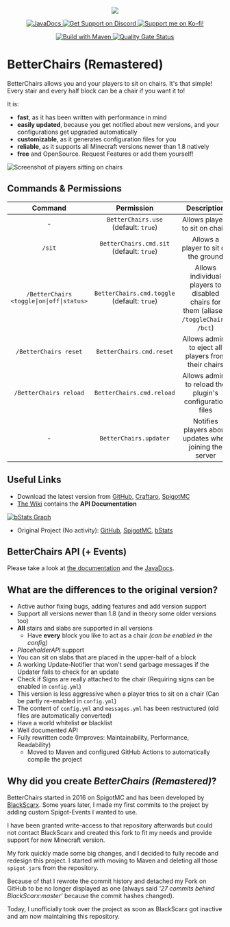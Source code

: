 <p align="center">
  <img src="./modules/betterchairs-plugin/src/main/resources/icon.png">
</p>

<p align="center">
  <a href="https://JavaDocs.Sprax2013.de/BetterChairs/">
    <img alt="JavaDocs" src="https://img.shields.io/badge/JavaDocs-latest-succes?logo=Java">
  </a>
  <a href="https://sprax.me/discord">
    <img alt="Get Support on Discord" src="https://img.shields.io/discord/344982818863972352.svg?label=Get%20Support&logo=Discord&color=blue">
  </a>
  <a href="https://ko-fi.com/spraxdev">
    <img alt="Support me on Ko-fi!"
         src="https://img.shields.io/badge/-Support%20me%20on%20Ko--fi-%2329ABE0?logo=kofi&logoColor=white">
  </a>
</p>

<p align="center">
  <a href="https://github.com/SpraxDev/BetterChairs/actions?query=workflow%3A%22Build+with+Maven%22">
    <img alt="Build with Maven" src="https://github.com/Sprax2013/BetterChairs/workflows/Build%20with%20Maven/badge.svg">
  </a>
  <a href="https://sonarcloud.io/dashboard?id=SpraxDev_BetterChairs">
    <img alt="Quality Gate Status"
         src="https://sonarcloud.io/api/project_badges/measure?project=SpraxDev_BetterChairs&metric=alert_status">
  </a>
</p>

# BetterChairs (Remastered)
BetterChairs allows you and your players to sit on chairs. It's that simple!
Every stair and every half block can be a chair if you want it to!

It is:
* **fast**, as it has been written with performance in mind
* **easily updated**, because you get notified about new versions, and your configurations get upgraded automatically
* **customizable**, as it generates configuration files for you
* **reliable**, as it supports all Minecraft versions newer than 1.8 natively
* **free** and OpenSource. Request Features or add them yourself!


![Screenshot of players sitting on chairs](./docs/images/Screenshot4.jpg)


## Commands & Permissions
|        Command        |              Permission              | Description               |
|:---------------------:|:------------------------------------:|:-------------------------:|
| -                     | `BetterChairs.use` (default: `true`) | Allows players to sit on chairs |
| `/sit`                | `BetterChairs.cmd.sit` (default: `true`) | Allows a player to sit on the ground |
| `/BetterChairs <toggle\|on\|off\|status>` | `BetterChairs.cmd.toggle` (default: `true`) | Allows individual players to disabled chairs for them (aliases: `/toggleChairs`, `/bct`) |
| `/BetterChairs reset` | `BetterChairs.cmd.reset`             | Allows admins to eject all players from their chairs |
| `/BetterChairs reload`| `BetterChairs.cmd.reload`            | Allows admins to reload the plugin's configuration files |
| -                     | `BetterChairs.updater`               | Notifies players about updates when joining the server |


## Useful Links
* Download the latest version from [GitHub](https://github.com/SpraxDev/BetterChairs/releases/latest),
  [Craftaro](https://craftaro.com/marketplace/product/489),
  [SpigotMC](https://www.spigotmc.org/resources/84809/)
* [The Wiki](https://github.com/SpraxDev/BetterChairs/wiki) contains the **API Documentation**

[![bStats Graph](https://bstats.org/signatures/bukkit/BetterChairs%20Remastered.svg)](https://bstats.org/plugin/bukkit/BetterChairs%20Remastered/8214)

* Original Project (No activity):
  [GitHub](https://github.com/BlackScarx/BetterChairs),
  [SpigotMC](https://www.spigotmc.org/resources/better-chairs.18705/),
  [bStats](https://bstats.org/plugin/bukkit/BetterChairs/768)


## BetterChairs API (+ Events)
Please take a look at [the documentation](https://github.com/SpraxDev/BetterChairs/wiki/BetterChairs-API) and
the [JavaDocs](https://JavaDocs.Sprax2013.de/BetterChairs/).


## What are the differences to the original version?
* Active author fixing bugs, adding features and add version support
* Support all versions newer than 1.8 (and in theory some older versions too)
* **All** stairs and slabs are supported in all versions
  * Have **every** block you like to act as a chair *(can be enabled in the config)*
* *PlaceholderAPI* support
* You can sit on slabs that are placed in the upper-half of a block
* A working Update-Notifier that won't send garbage messages if the Updater fails to check for an update
* Check if Signs are really attached to the chair (Requiring signs can be enabled in `config.yml`)
* This version is less aggressive when a player tries to sit on a chair (Can be partly re-enabled in `config.yml`)
* The content of `config.yml` and `messages.yml` has been restructured (old files are automatically converted)
* Have a world whitelist **or** blacklist
* Well documented API
* Fully rewritten code (Improves: Maintainability, Performance, Readability)
  * Moved to Maven and configured GitHub Actions to automatically compile the project


## Why did you create *BetterChairs (Remastered)*?
BetterChairs started in 2016 on SpigotMC and has been developed by
[BlackScarx](https://github.com/BlackScarx). Some years later,
I made my first commits to the project by adding custom Spigot-Events I wanted to use.

I have been granted write-access to that repository afterwards but could not contact
BlackScarx and created this fork to fit my needs and provide support for new Minecraft version.

My fork quickly made some big changes, and I decided to fully recode and redesign this project.
I started with moving to Maven and deleting all those `spigot.jar`s from the repository.

Because of that I rewrote the commit history and detached my Fork on GitHub to be no longer displayed as one
(always said *'27 commits behind BlackScarx:master'* because the commit hashes changed).

Today, I unofficially took over the project as soon as BlackScarx got inactive and am now maintaining this repository.
